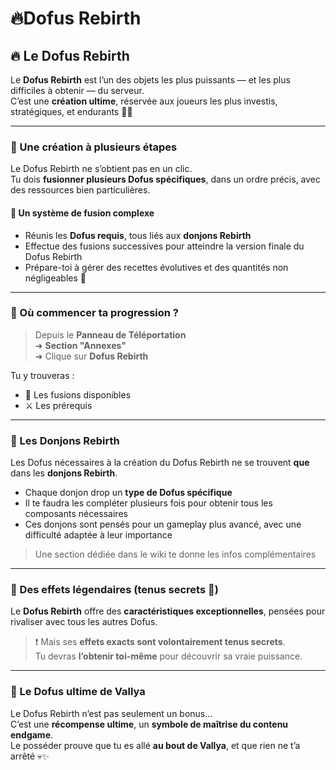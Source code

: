 # 🔥Dofus Rebirth

## 🔥 Le Dofus Rebirth

Le **Dofus Rebirth** est l’un des objets les plus puissants — et les plus difficiles à obtenir — du serveur.\
C’est une **création ultime**, réservée aux joueurs les plus investis, stratégiques, et endurants 💼🧠

***

### 🔄 Une création à plusieurs étapes

Le Dofus Rebirth ne s’obtient pas en un clic.\
Tu dois **fusionner plusieurs Dofus spécifiques**, dans un ordre précis, avec des ressources bien particulières.

#### 🧪 Un système de fusion complexe

* Réunis les **Dofus requis**, tous liés aux **donjons Rebirth**
* Effectue des fusions successives pour atteindre la version finale du Dofus Rebirth
* Prépare-toi à gérer des recettes évolutives et des quantités non négligeables 🔁

***

### 📍 Où commencer ta progression ?

> Depuis le **Panneau de Téléportation**\
> ➜ **Section "Annexes"**\
> ➜ Clique sur **Dofus Rebirth**

Tu y trouveras :

* 📜 Les fusions disponibles
* ⚔️ Les prérequis

***

### 🏰 Les Donjons Rebirth

Les Dofus nécessaires à la création du Dofus Rebirth ne se trouvent **que** dans les **donjons Rebirth**.

* Chaque donjon drop un **type de Dofus spécifique**
* Il te faudra les compléter plusieurs fois pour obtenir tous les composants nécessaires
* Ces donjons sont pensés pour un gameplay plus avancé, avec une difficulté adaptée à leur importance

> Une section dédiée dans le wiki te donne les infos complémentaires

***

### 🎁 Des effets légendaires (tenus secrets 🤫)

Le **Dofus Rebirth** offre des **caractéristiques exceptionnelles**, pensées pour rivaliser avec tous les autres Dofus.

> ❗ Mais ses **effets exacts sont volontairement tenus secrets**.\
> Tu devras **l’obtenir toi-même** pour découvrir sa vraie puissance.

***

### 👑 Le Dofus ultime de Vallya

Le Dofus Rebirth n’est pas seulement un bonus…\
C’est une **récompense ultime**, un **symbole de maîtrise du contenu endgame**.\
Le posséder prouve que tu es allé **au bout de Vallya**, et que rien ne t’a arrêté 💀✨
